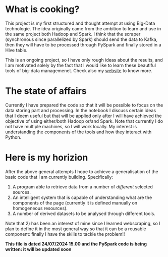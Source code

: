 # What is cooking?

This project is my first structured and thought attempt at using Big-Data technologie. The idea originally came from the ambition to learn and use in the same project both Hadoop and Spark. I think that the scraper (synchronous since parallelized by Spark) should send the data to Kafka, then they will have to be processed through PySpark and finally stored in a Hive table.

This is an ongoing project, so I have only rough ideas about the results, and I am motivated solely by the fact that I would like to learn these beautiful tools of big-data managemenet. Check also my [website](https://gabriele-donato.github.io/gabrieledonato/jekyll/update/2024/07/22/Updates.html) to know more.

# The state of affairs

Currently I have prepared the code so that it will be possible to focus on the data storing part and processing. In the notebook I discuss certain ideas that I deem useful but that will be applied only after I will have achieved the objective of using either/both Hadoop or/and Spark. Note that currently I do not have multiple machines, so I will work locally. My interest is understanding the components of the tools and how they interact with Python.

# Here is my horizion 

After the above general attempts I hope to achieve a generalisation of the basic code that I am currently building. Specifically:

1) A program able to retrieve data from a number of _different_ selected sources.
2) An intelligent system that is capable of understanding what are the components of the page (currently it is defined manually on homogeneous resources).
3) A number of derived datasets to be analysed through different tools.

Note that 2) has been an interest of mine since I learned webscraping, so I plan to define it in the most general way so that it can be a reusable component: finally I have the skills to tackle the problem!!

**This file is dated 24/07/2024 15.00 and the PySpark code is being written: it will be updated soon**
